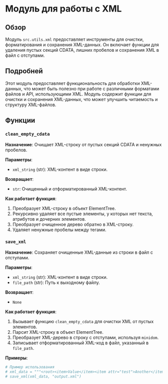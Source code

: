 # Модуль для работы с XML
## Обзор

Модуль `src.utils.xml` предоставляет инструменты для очистки, форматирования и сохранения XML-данных. Он включает функции для удаления пустых секций CDATA, лишних пробелов и сохранения XML в файл с отступами.

## Подробней

Этот модуль предоставляет функциональность для обработки XML-данных, что может быть полезно при работе с различными форматами файлов и API, использующими XML. Модуль содержит функции для очистки и сохранения XML-данных, что может улучшить читаемость и структуру XML-файлов.

## Функции

### `clean_empty_cdata`

**Назначение**: Очищает XML-строку от пустых секций CDATA и ненужных пробелов.

**Параметры**:
- `xml_string` (str): XML-контент в виде строки.

**Возвращает**:
- `str`: Очищенный и отформатированный XML-контент.

**Как работает функция**:
1. Преобразует XML-строку в объект ElementTree.
2. Рекурсивно удаляет все пустые элементы, у которых нет текста, атрибутов и дочерних элементов.
3. Преобразует очищенное дерево обратно в XML-строку.
4. Удаляет ненужные пробелы между тегами.

### `save_xml`

**Назначение**: Сохраняет очищенные XML-данные из строки в файл с отступами.

**Параметры**:
- `xml_string` (str): XML-контент в виде строки.
- `file_path` (str): Путь к выходному файлу.

**Возвращает**:
- `None`

**Как работает функция**:
1. Вызывает функцию `clean_empty_cdata` для очистки XML от пустых элементов.
2. Парсит XML-строку в объект ElementTree.
3. Преобразует XML-дерево в строку с отступами, используя `minidom`.
4. Записывает отформатированный XML-код в файл, указанный в `file_path`.

**Примеры**:

```python
# Пример использования
# xml_data = """<root><item>Value</item><item attr="test">Another</item></root>"""
# save_xml(xml_data, "output.xml")
```